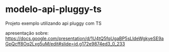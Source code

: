 # modelo-api-pluggy-ts

Projeto exemplo utilizando api pluggy com TS

apresentação sobre: https://docs.google.com/presentation/d/1U4tQ5fqUgaBP5sLldeWgkyeSE9aGpQcff8Oq2Lxg5uM/edit#slide=id.g172e9874ed3_0_233
